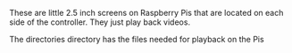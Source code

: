These are little 2.5 inch screens on Raspberry Pis that are located on each side of the controller.  They just play back videos.  

The directories directory has the files needed for playback on the Pis
